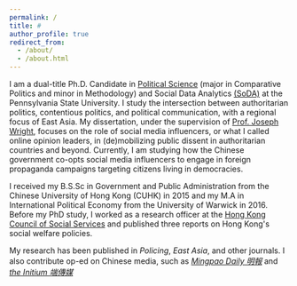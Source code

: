```yaml
---
permalink: /
title: #
author_profile: true
redirect_from: 
  - /about/
  - /about.html
---
```


I am a dual-title Ph.D. Candidate in [Political Science](https://polisci.la.psu.edu) (major in Comparative Politics and minor in Methodology) and Social Data Analytics [(SoDA)](https://soda.la.psu.edu/) at the Pennsylvania State University. I study the intersection between authoritarian politics, contentious politics, and political communication, with a regional focus of East Asia. My dissertation, under the supervision of [Prof. Joseph Wright](https://polisci.la.psu.edu/people/jgw12/), focuses on the role of social media influencers, or what I called online opinion leaders, in (de)mobilizing public dissent in authoritarian countries and beyond. Currently, I am studying how the Chinese government co-opts social media influencers to engage in foreign propaganda campaigns targeting citizens living in democracies.

I received my B.S.Sc in Government and Public Administration from the Chinese University of Hong Kong (CUHK) in 2015 and my M.A in International Political Economy from the University of Warwick in 2016. Before my PhD study, I worked as a research officer at the [Hong Kong Council of Social Services](https://www.hkcss.org.hk/?lang=en) and published three reports on Hong Kong's social welfare policies.

My research has been published in <em>Policing</em>, <em>East Asia</em>, and other journals. I also contribute op-ed on Chinese media, such as <em>[Mingpao Daily 明報](https://news.mingpao.com/%E6%98%8E%E5%A0%B1%E6%96%B0%E8%81%9E%E7%B6%B2/main)</em> and <em>[the Initium 端傳媒](https://theinitium.com/)</em>
